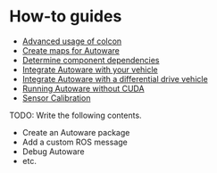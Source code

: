 # How-to guides

- [Advanced usage of colcon](advanced-usage-of-colcon.md)
- [Create maps for Autoware](create-maps-for-autoware.md)
- [Determine component dependencies](determine-component-dependencies.md)
- [Integrate Autoware with your vehicle](integrate-autoware-with-your-vehicle.md)
- [Integrate Autoware with a differential drive vehicle](integrate-autoware-with-a-diff-drive-vehicle.md)
- [Running Autoware without CUDA](running-autoware-without-cuda.md)
- [Sensor Calibration](sensor-calibration.md)

TODO: Write the following contents.

- Create an Autoware package
- Add a custom ROS message
- Debug Autoware
- etc.
